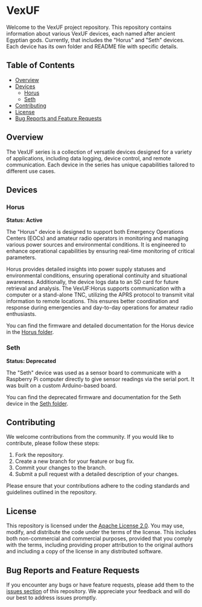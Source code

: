 # VexUF

Welcome to the VexUF project repository. This repository contains information about various VexUF devices, each named after ancient Egyptian gods. Currently, that includes the "Horus" and "Seth" devices. Each device has its own folder and README file with specific details.

## Table of Contents

- [Overview](#overview)
- [Devices](#devices)
  - [Horus](#horus)
  - [Seth](#seth)
- [Contributing](#contributing)
- [License](#license)
- [Bug Reports and Feature Requests](#bug-reports-and-feature-requests)

## Overview

The VexUF series is a collection of versatile devices designed for a variety of applications, including data logging, device control, and remote communication. Each device in the series has unique capabilities tailored to different use cases.

## Devices

### Horus

**Status: Active**

The "Horus" device is designed to support both Emergency Operations Centers (EOCs) and amateur radio operators in monitoring and managing various power sources and environmental conditions. It is engineered to enhance operational capabilities by ensuring real-time monitoring of critical parameters. 

Horus provides detailed insights into power supply statuses and environmental conditions, ensuring operational continuity and situational awareness. Additionally, the device logs data to an SD card for future retrieval and analysis. The VexUF:Horus supports communication with a computer or a stand-alone TNC, utilizing the APRS protocol to transmit vital information to remote locations. This ensures better coordination and response during emergencies and day-to-day operations for amateur radio enthusiasts.

You can find the firmware and detailed documentation for the Horus device in the [Horus folder](./horus).

### Seth

**Status: Deprecated**

The "Seth" device was used as a sensor board to communicate with a Raspberry Pi computer directly to give sensor readings via the serial port. It was built on a custom Arduino-based board. 

You can find the deprecated firmware and documentation for the Seth device in the [Seth folder](./seth).

## Contributing

We welcome contributions from the community. If you would like to contribute, please follow these steps:

1. Fork the repository.
2. Create a new branch for your feature or bug fix.
3. Commit your changes to the branch.
4. Submit a pull request with a detailed description of your changes.

Please ensure that your contributions adhere to the coding standards and guidelines outlined in the repository.

## License

This repository is licensed under the [Apache License 2.0](./LICENSE). You may use, modify, and distribute the code under the terms of the license. This includes both non-commercial and commercial purposes, provided that you comply with the terms, including providing proper attribution to the original authors and including a copy of the license in any distributed software.


## Bug Reports and Feature Requests

If you encounter any bugs or have feature requests, please add them to the [issues section](https://github.com/alybadawy/VexUF-Firmwares/issues) of this repository. We appreciate your feedback and will do our best to address issues promptly.
